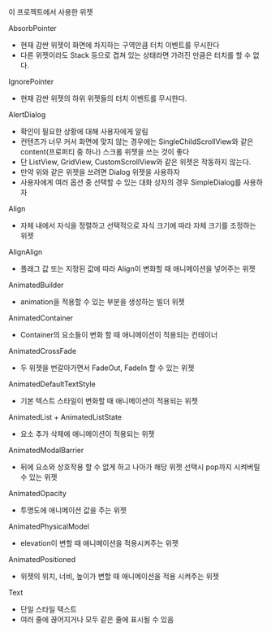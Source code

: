 이 프로젝트에서 사용한 위젯

AbsorbPointer
- 현재 감싼 위젯이 화면에 차지하는 구역만큼 터치 이벤트를 무시한다
- 다른 위젯이라도 Stack 등으로 겹쳐 있는 상태라면 가려진 만큼은 터치를 할 수 없다.

IgnorePointer
- 현재 감싼 위젯의 하위 위젯들의 터치 이벤트를 무시한다.

AlertDialog
- 확인이 필요한 상황에 대해 사용자에게 알림
- 컨텐츠가 너무 커서 화면에 맞지 않는 경우에는 SingleChildScrollView와 같은 content(프로퍼티 중 하나) 스크롤 위젯을 쓰는 것이 좋다
- 단 ListView, GridView, CustomScrollView와 같은 위젯은 작동하지 않는다.
- 만약 위와 같은 위젯을 쓰려면 Dialog 위젯을 사용하자
- 사용자에게 여러 옵션 중 선택할 수 있는 대화 상자의 경우 SimpleDialog를 사용하자

Align
- 자체 내에서 자식을 정렬하고 선택적으로 자식 크기에 따라 자체 크기를 조정하는 위젯

AlignAlign
- 플래그 값 또는 지정된 값에 따라 Align이 변화할 때 애니메이션을 넣어주는 위젯

AnimatedBuilder
- animation을 적용할 수 있는 부분을 생성하는 빌더 위젯

AnimatedContainer
- Container의 요소들이 변화 할 때 애니메이션이 적용되는 컨테이너

AnimatedCrossFade
- 두 위젯을 번갈아가면서 FadeOut, FadeIn 할 수 있는 위젯

AnimatedDefaultTextStyle
- 기본 텍스트 스타일이 변화할 때 애니메이션이 적용되는 위젯

AnimatedList + AnimatedListState
- 요소 추가 삭제에 애니메이션이 적용되는 위젯

AnimatedModalBarrier
- 뒤에 요소와 상호작용 할 수 없게 하고 나아가 해당 위젯 선택시 pop까지 시켜버릴 수 있는 위젯

AnimatedOpacity
- 투명도에 애니메이션 값을 주는 위젯 

AnimatedPhysicalModel
- elevation이 변할 때 애니메이션을 적용시켜주는 위젯

AnimatedPositioned
- 위젯의 위치, 너비, 높이가 변할 때 애니메이션을 적용 시켜주는 위젯

Text
- 단일 스타일 텍스트
- 여러 줄에 끊어지거나 모두 같은 줄에 표시될 수 있음